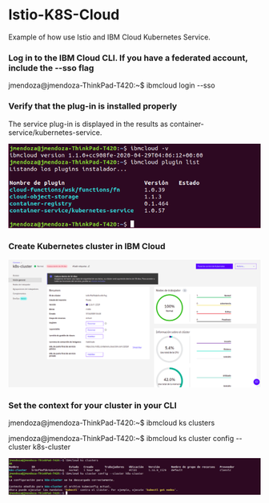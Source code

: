 # Istio-K8S-Cloud

Example of how use Istio and IBM Cloud Kubernetes Service.

### Log in to the IBM Cloud CLI. If you have a federated account, include the --sso flag

jmendoza@jmendoza-ThinkPad-T420:~$ ibmcloud login --sso

###  Verify that the plug-in is installed properly

The service plug-in is displayed in the results as container-service/kubernetes-service.

![Screenshot](prtsc/Istio-K8S-Cloud-1.png)

### Create Kubernetes cluster in IBM Cloud

![Screenshot](prtsc/Istio-K8S-Cloud-3.png)

### Set the context for your cluster in your CLI

jmendoza@jmendoza-ThinkPad-T420:~$ ibmcloud ks clusters

jmendoza@jmendoza-ThinkPad-T420:~$ ibmcloud ks cluster config --cluster k8s-cluster

![Screenshot](prtsc/Istio-K8S-Cloud-4.png)





















